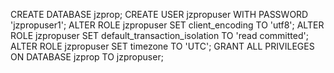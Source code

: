 CREATE DATABASE jzprop;
CREATE USER jzpropuser WITH PASSWORD 'jzpropuser1';
ALTER ROLE jzpropuser SET client_encoding TO 'utf8';
ALTER ROLE jzpropuser SET default_transaction_isolation TO 'read committed';
ALTER ROLE jzpropuser SET timezone TO 'UTC';
GRANT ALL PRIVILEGES ON DATABASE jzprop TO jzpropuser;



